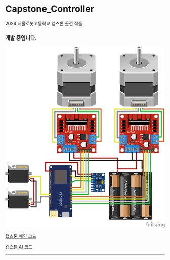 # Capstone_Controller
2024 서울로봇고등학교 캡스톤 출전 작품

### 개발 중입니다.

![circuit.svg](/images/circuit.svg)

[캡스톤 메인 코드](https://github.com/seon0313/Capstone_Main/)

[캡스톤 AI 코드](https://github.com/seon0313/Capstone_AI)

***
